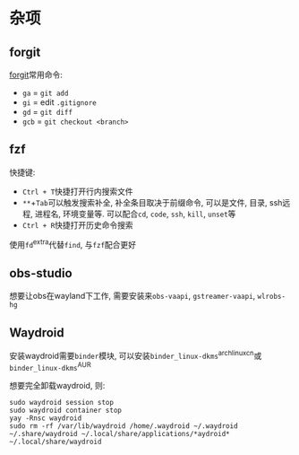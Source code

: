 # 杂项

## forgit

[forgit](https://github.com/wfxr/forgit)常用命令:

- `ga` = `git add`
- `gi` = edit `.gitignore`
- `gd` = `git diff`
- `gcb` = `git checkout <branch>`

## fzf

快捷键:

- `Ctrl + T`快捷打开行内搜索文件
- `**`+`Tab`可以触发搜索补全, 补全条目取决于前缀命令, 可以是文件, 目录, ssh远程, 进程名, 环境变量等. 可以配合`cd`, `code`, `ssh`, `kill`, `unset`等
- `Ctrl + R`快捷打开历史命令搜索

使用`fd`<sup>extra</sup>代替`find`, 与`fzf`配合更好

## obs-studio

想要让obs在wayland下工作, 需要安装来`obs-vaapi`, `gstreamer-vaapi`, `wlrobs-hg`

## Waydroid

安装waydroid需要`binder`模块, 可以安装`binder_linux-dkms`<sup>archlinuxcn</sup>或`binder_linux-dkms`<sup>AUR<sup>

想要完全卸载waydroid, 则:

```shell
sudo waydroid session stop
sudo waydroid container stop
yay -Rnsc waydroid
sudo rm -rf /var/lib/waydroid /home/.waydroid ~/.waydroid ~/.share/waydroid ~/.local/share/applications/*aydroid* ~/.local/share/waydroid
```
